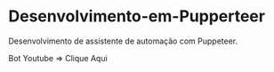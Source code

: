 # Desenvolvimento-em-Pupperteer
 Desenvolvimento de assistente de automação com Puppeteer.

Bot Youtube => <a ref="./bot-youtube/index.js">Clique Aqui</a>
